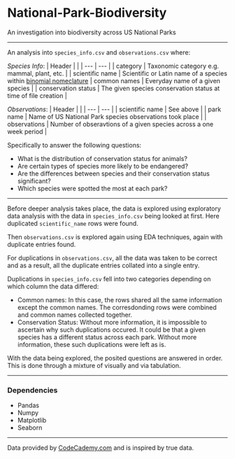 # National-Park-Biodiversity
An investigation into biodiversity across US National Parks

---

An analysis into `species_info.csv` and `observations.csv` where:


*Species Info*:
| Header | |
| --- | --- |
| category | Taxonomic category e.g. mammal, plant, etc. |
| scientific name | Scientific or Latin name of a species within [binomial nomeclature](https://en.wikipedia.org/wiki/Binomial_nomenclature)
| common names | Everyday name of a given species |
| conservation status | The given species conservation status at time of file creation |


*Observations*:
| Header | |
| --- | --- |
| scientific name | See above |
| park name | Name of US National Park species observations took place |
| observations | Number of obseravtions of a given species across a one week period |

Specifically to answer the following questions:
- What is the distribution of conservation status for animals?
- Are certain types of species more likely to be endangered?
- Are the differences between species and their conservation status significant?
- Which species were spotted the most at each park?

---

Before deeper analysis takes place, the data is explored using exploratory data analysis with the data in `species_info.csv` being looked at first. Here duplicated `scientific_name` rows were found.

Then `observations.csv` is explored again using EDA techniques, again with duplicate entries found.

For duplications in `observations.csv`, all the data was taken to be correct and as a result, all the duplicate entries collated into a single entry.

Duplications in `species_info.csv` fell into two categories depending on which column the data differed:
- Common names: In this case, the rows shared all the same information except the common names. The corresdonding rows were combined and common names collected together.
- Conservation Status: Without more information, it is impossible to ascertain why such duplications occured. It could be that a given species has a different status across each park. Without more information, these such duplications were left as is.

With the data being explored, the posited questions are answered in order. This is done through a mixture of visually and via tabulation.

---
### Dependencies
- Pandas
- Numpy
- Matplotlib
- Seaborn

---

Data provided by [CodeCademy.com](https://www.codecademy.com/) and is inspired by true data.
